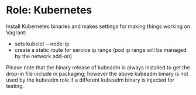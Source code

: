 # Role: Kubernetes

Install Kubernetes binaries and makes settings for making things working on Vagrant:

- sets kubelet --node-ip
- create a static route for service ip range (pod ip range will be managed by the network add-on)

Please note that the binary release of kubeadm is always installed to get the drop-in file include in packaging;
however the above kubeadm binary is not used by the kubeadm role if a different kubeadm binary is injected for testing.